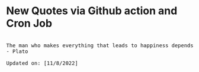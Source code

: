 # New Quotes via Github action and Cron Job

<pre>
<!-- #quote -->
The man who makes everything that leads to happiness depends upon himself, and not upon other men, has adopted the very best plan for living happily. This is the man of moderation, the man of manly character and of wisdom.
- Plato

Updated on: [11/8/2022]
<!-- #quoteEnd -->
</pre>
